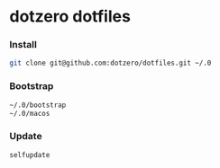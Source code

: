 # dotzero dotfiles

### Install

```bash
git clone git@github.com:dotzero/dotfiles.git ~/.0
```

### Bootstrap

```bash
~/.0/bootstrap
~/.0/macos
```

### Update

```bash
selfupdate
```
